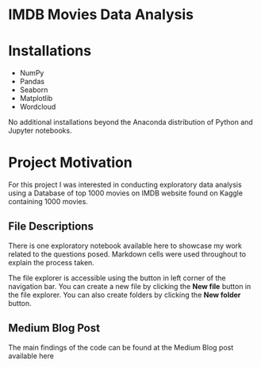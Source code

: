 # IMDB Movies Data Analysis

# Installations
* NumPy
* Pandas
* Seaborn
* Matplotlib
* Wordcloud

No additional installations beyond the Anaconda distribution of Python and Jupyter notebooks.

# Project Motivation

For this project I was interested in conducting exploratory data analysis using a Database of top 1000 movies on IMDB website found on Kaggle containing 1000  movies. 

## File Descriptions

There is one exploratory notebook available here to showcase my work related to the questions posed. Markdown cells were used throughout to explain the process taken.

The file explorer is accessible using the button in left corner of the navigation bar. You can create a new file by clicking the **New file** button in the file explorer. You can also create folders by clicking the **New folder** button.

## Medium Blog Post
The main findings of the code can be found at the Medium Blog post available here
